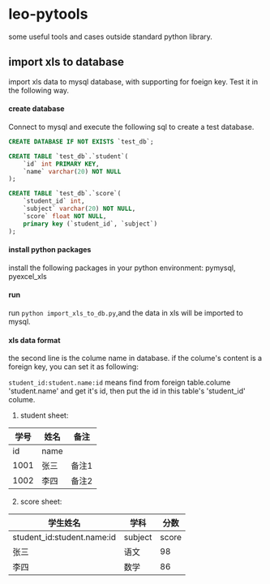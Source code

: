 # leo-pytools
some useful tools and cases outside standard python library.

## import xls to database
import xls data to mysql database, with supporting for foeign key. Test it in the following way.

#### create database
Connect to mysql and execute the following sql to create a test database.
```sql
CREATE DATABASE IF NOT EXISTS `test_db`;

CREATE TABLE `test_db`.`student`(
	`id` int PRIMARY KEY,
	`name` varchar(20) NOT NULL
);

CREATE TABLE `test_db`.`score`(
	`student_id` int,
	`subject` varchar(20) NOT NULL,
    `score` float NOT NULL,
	primary key (`student_id`, `subject`)
);
```

#### install python packages
install the following packages in your python environment: pymysql, pyexcel_xls

#### run
run `python import_xls_to_db.py`,and the data in xls will be imported to mysql.


#### xls data format
the second line is the colume name in database.  if the colume's content is a foreign key, you can set it as following:

`student_id:student.name:id` means find from foreign table.colume 'student.name' and get it's id, then put the id in this table's 'student_id' colume.

1. student sheet:

| 学号 | 姓名 | 备注  |
| ---- | ---- | ----- |
| id   | name |       |
| 1001 | 张三 | 备注1 |
| 1002 | 李四 | 备注2 |

2. score sheet:

| 学生姓名                   | 学科    | 分数  |
| -------------------------- | ------- | ----- |
| student_id:student.name:id | subject | score |
| 张三                       | 语文    | 98    |
| 李四                       | 数学    | 86    |





